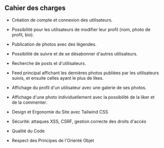 ## Cahier des charges
- Création de compte et connexion des utilisateurs.
- Possibilité pour les utilisateurs de modifier leur profil (nom, photo de profil, bio).
- Publication de photos avec des légendes.
- Possibilité de suivre et de se désabonner d'autres utilisateurs.
- Recherche de posts et d'utilisateurs.
- Feed principal affichant les dernières photos publiées par les utilisateurs suivis, et ensuite celles ayant le plus de likes.
- Affichage du profil d'un utilisateur avec une galerie de ses photos.
- Affichage d'une photo individuellement avec la possibilité de la liker et de la commenter.

- Design et Ergonomie du Site avec Tailwind CSS
- Sécurité: attaques XSS, CSRF, gestion correcte des droits d'accès
- Qualité du Code
- Respect des Principes de l'Orienté Objet
